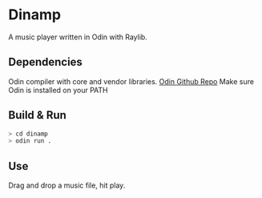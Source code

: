 # Dinamp

A music player written in Odin with Raylib.

## Dependencies

Odin compiler with core and vendor libraries.
[Odin Github Repo](https://github.com/odin-lang/Odin)
Make sure Odin is installed on your PATH

## Build & Run

```bash
> cd dinamp
> odin run .
```

## Use

Drag and drop a music file, hit play.